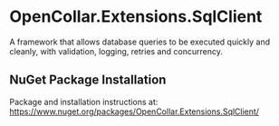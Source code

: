 # OpenCollar.Extensions.SqlClient

A framework that allows database queries to be executed quickly and cleanly, with validation, logging, retries and concurrency.

## NuGet Package Installation

Package and installation instructions at: https://www.nuget.org/packages/OpenCollar.Extensions.SqlClient/